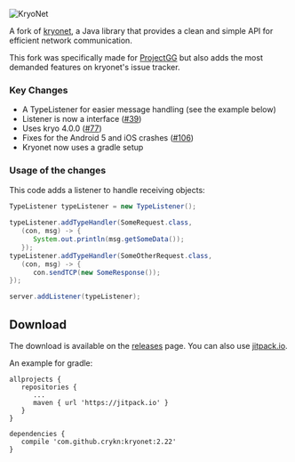 ![KryoNet](https://raw.github.com/wiki/EsotericSoftware/kryonet/images/logo.jpg)

A fork of [kryonet](https://github.com/EsotericSoftware/kryonet/), a Java library that provides a clean and simple API for efficient network communication.

This fork was specifically made for [ProjectGG](https://github.com/Meidimax99/ProjektGG) but also adds the most demanded features on kryonet's issue tracker.

### Key Changes
* A TypeListener for easier message handling (see the example below)
* Listener is now a interface ([#39](https://github.com/EsotericSoftware/kryonet/issues/39))
* Uses kryo 4.0.0 ([#77](https://github.com/EsotericSoftware/kryonet/issues/77))
* Fixes for the Android 5 and iOS crashes ([#106](https://github.com/EsotericSoftware/kryonet/issues/106))
* Kryonet now uses a gradle setup

### Usage of the changes

This code adds a listener to handle receiving objects:

```java
TypeListener typeListener = new TypeListener();
        
typeListener.addTypeHandler(SomeRequest.class,
   (con, msg) -> {
      System.out.println(msg.getSomeData());
   });
typeListener.addTypeHandler(SomeOtherRequest.class,
   (con, msg) -> {
      con.sendTCP(new SomeResponse());
});

server.addListener(typeListener);
```

## Download

The download is available on the [releases](https://github.com/crykn/kryonet/releases) page. You can also use [jitpack.io](https://jitpack.io/#crykn/kryonet/).

An example for gradle:
```
allprojects {
   repositories {
      ...
      maven { url 'https://jitpack.io' }
   }
}
	
dependencies {
   compile 'com.github.crykn:kryonet:2.22'
}
```